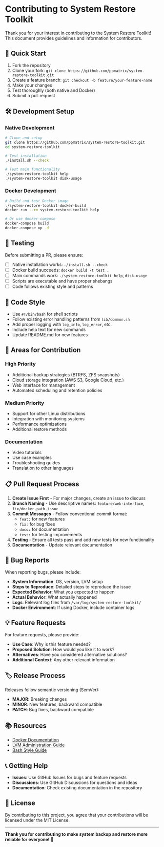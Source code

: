 # Contributing to System Restore Toolkit

Thank you for your interest in contributing to the System Restore Toolkit! This document provides guidelines and information for contributors.

## 🚀 Quick Start

1. Fork the repository
2. Clone your fork: `git clone https://github.com/ppmatrix/system-restore-toolkit.git`
3. Create a feature branch: `git checkout -b feature/your-feature-name`
4. Make your changes
5. Test thoroughly (both native and Docker)
6. Submit a pull request

## 🛠️ Development Setup

### Native Development
```bash
# Clone and setup
git clone https://github.com/ppmatrix/system-restore-toolkit.git
cd system-restore-toolkit

# Test installation
./install.sh --check

# Test main functionality
./system-restore-toolkit help
./system-restore-toolkit disk-usage
```

### Docker Development
```bash
# Build and test Docker image
./system-restore-toolkit docker-build
docker run --rm system-restore-toolkit help

# Or use docker-compose
docker-compose build
docker-compose up -d
```

## 🧪 Testing

Before submitting a PR, please ensure:

- [ ] Native installation works: `./install.sh --check`
- [ ] Docker build succeeds: `docker build -t test .`
- [ ] Main commands work: `./system-restore-toolkit help`, `disk-usage`
- [ ] Scripts are executable and have proper shebangs
- [ ] Code follows existing style and patterns

## 📝 Code Style

- Use `#!/bin/bash` for shell scripts
- Follow existing error handling patterns from `lib/common.sh`
- Add proper logging with `log_info`, `log_error`, etc.
- Include help text for new commands
- Update README.md for new features

## 🎯 Areas for Contribution

### High Priority
- Additional backup strategies (BTRFS, ZFS snapshots)
- Cloud storage integration (AWS S3, Google Cloud, etc.)
- Web interface for management
- Automated scheduling and retention policies

### Medium Priority
- Support for other Linux distributions
- Integration with monitoring systems
- Performance optimizations
- Additional restore methods

### Documentation
- Video tutorials
- Use case examples
- Troubleshooting guides
- Translation to other languages

## 📋 Pull Request Process

1. **Create Issue First** - For major changes, create an issue to discuss
2. **Branch Naming** - Use descriptive names: `feature/web-interface`, `fix/docker-path-issue`
3. **Commit Messages** - Follow conventional commit format:
   - `feat:` for new features
   - `fix:` for bug fixes
   - `docs:` for documentation
   - `test:` for testing improvements
4. **Testing** - Ensure all tests pass and add new tests for new functionality
5. **Documentation** - Update relevant documentation

## 🐛 Bug Reports

When reporting bugs, please include:

- **System Information**: OS, version, LVM setup
- **Steps to Reproduce**: Detailed steps to reproduce the issue
- **Expected Behavior**: What you expected to happen
- **Actual Behavior**: What actually happened
- **Logs**: Relevant log files from `/var/log/system-restore-toolkit/`
- **Docker Environment**: If using Docker, include container logs

## 💡 Feature Requests

For feature requests, please provide:

- **Use Case**: Why is this feature needed?
- **Proposed Solution**: How would you like it to work?
- **Alternatives**: Have you considered alternative solutions?
- **Additional Context**: Any other relevant information

## 🏷️ Release Process

Releases follow semantic versioning (SemVer):

- **MAJOR**: Breaking changes
- **MINOR**: New features, backward compatible
- **PATCH**: Bug fixes, backward compatible

## 📚 Resources

- [Docker Documentation](https://docs.docker.com/)
- [LVM Administration Guide](https://access.redhat.com/documentation/en-us/red_hat_enterprise_linux/7/html/logical_volume_manager_administration/index)
- [Bash Style Guide](https://google.github.io/styleguide/shellguide.html)

## 📞 Getting Help

- **Issues**: Use GitHub Issues for bugs and feature requests
- **Discussions**: Use GitHub Discussions for questions and ideas
- **Documentation**: Check existing documentation in the repository

## 📄 License

By contributing to this project, you agree that your contributions will be licensed under the MIT License.

---

**Thank you for contributing to make system backup and restore more reliable for everyone!** 🙏
